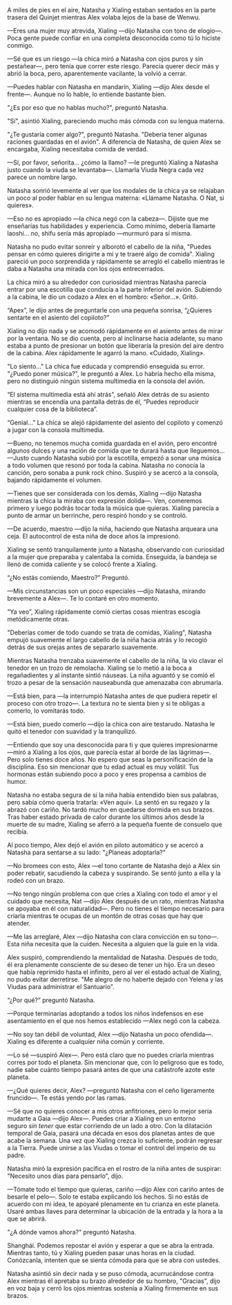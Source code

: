 
A miles de pies en el aire, Natasha y Xialing estaban sentados en la parte trasera del Quinjet mientras Alex volaba lejos de la base de Wenwu.

—Eres una mujer muy atrevida, Xialing —dijo Natasha con tono de elogio—. Poca gente puede confiar en una completa desconocida como tú lo hiciste conmigo.

—Sé que es un riesgo —la chica miró a Natasha con ojos puros y sin pestañear—, pero tenía que correr este riesgo. Parecía querer decir más y abrió la boca, pero, aparentemente vacilante, la volvió a cerrar.

—Puedes hablar con Natasha en mandarín, Xialing —dijo Alex desde el frente—. Aunque no lo hable, lo entiende bastante bien.

"¿Es por eso que no hablas mucho?", preguntó Natasha.

"Sí", asintió Xialing, pareciendo mucho más cómoda con su lengua materna.

"¿Te gustaría comer algo?", preguntó Natasha. "Debería tener algunas raciones guardadas en el avión". A diferencia de Natasha, de quien Alex se encargaba, Xialing necesitaba comida de verdad.

—Sí, por favor, señorita... ¿cómo la llamo? —le preguntó Xialing a Natasha justo cuando la viuda se levantaba—. Llamarla Viuda Negra cada vez parece un nombre largo.

Natasha sonrió levemente al ver que los modales de la chica ya se relajaban un poco al poder hablar en su lengua materna: «Llámame Natasha. O Nat, si quieres».

—Eso no es apropiado —la chica negó con la cabeza—. Dijiste que me enseñarías tus habilidades y experiencia. Como mínimo, debería llamarte laoshi... no, shifu sería más apropiado —murmuró para sí misma.

Natasha no pudo evitar sonreír y alborotó el cabello de la niña, "Puedes pensar en cómo quieres dirigirte a mí y te traeré algo de comida". Xialing pareció un poco sorprendida y rápidamente se arregló el cabello mientras le daba a Natasha una mirada con los ojos entrecerrados.

La chica miró a su alrededor con curiosidad mientras Natasha parecía entrar por una escotilla que conducía a la parte inferior del avión. Subiendo a la cabina, le dio un codazo a Alex en el hombro: «Señor...». Gritó.

“Apex”, le dijo antes de preguntarle con una pequeña sonrisa, “¿Quieres sentarte en el asiento del copiloto?”

Xialing no dijo nada y se acomodó rápidamente en el asiento antes de mirar por la ventana. No se dio cuenta, pero al inclinarse hacia adelante, su mano estaba a punto de presionar un botón que liberaría la presión del aire dentro de la cabina. Alex rápidamente le agarró la mano. «Cuidado, Xialing».

"Lo siento..." La chica fue educada y comprendió enseguida su error. "¿Puedo poner música?", le preguntó a Alex. Lo habría hecho ella misma, pero no distinguió ningún sistema multimedia en la consola del avión.

“El sistema multimedia está ahí atrás”, señaló Alex detrás de su asiento mientras se encendía una pantalla detrás de él, “Puedes reproducir cualquier cosa de la biblioteca”.

“Genial…” La chica se alejó rápidamente del asiento del copiloto y comenzó a jugar con la consola multimedia.

—Bueno, no tenemos mucha comida guardada en el avión, pero encontré algunos dulces y una ración de comida que te durará hasta que lleguemos... —Justo cuando Natasha subió por la escotilla, empezó a sonar una música a todo volumen que resonó por toda la cabina. Natasha no conocía la canción, pero sonaba a punk rock chino. Suspiró y se acercó a la consola, bajando rápidamente el volumen.

—Tienes que ser considerada con los demás, Xialing —dijo Natasha mientras la chica la miraba con expresión dolida—. Ven, comeremos primero y luego podrás tocar toda la música que quieras. Xialing parecía a punto de armar un berrinche, pero respiró hondo y se controló.

—De acuerdo, maestro —dijo la niña, haciendo que Natasha arqueara una ceja. El autocontrol de esta niña de doce años la impresionó.

Xialing se sentó tranquilamente junto a Natasha, observando con curiosidad a la mujer que preparaba y calentaba la comida. Enseguida, la bandeja se llenó de comida caliente y se colocó frente a Xialing.

“¿No estás comiendo, Maestro?” Preguntó.

—Mis circunstancias son un poco especiales —dijo Natasha, mirando brevemente a Alex—. Te lo contaré en otro momento.

“Ya veo”, Xialing rápidamente comió ciertas cosas mientras escogía metódicamente otras.

"Deberías comer de todo cuando se trata de comidas, Xialing", Natasha empujó suavemente el largo cabello de la niña hacia atrás y lo recogió detrás de sus orejas antes de separarlo suavemente.

Mientras Natasha trenzaba suavemente el cabello de la niña, la vio clavar el tenedor en un trozo de remolacha. Xialing se lo metió a la boca a regañadientes y al instante sintió náuseas. La niña aguantó y se comió el trozo a pesar de la sensación nauseabunda que amenazaba con abrumarla.

—Está bien, para —la interrumpió Natasha antes de que pudiera repetir el proceso con otro trozo—. La textura no te sienta bien y si te obligas a comerlo, lo vomitarás todo.

—Está bien, puedo comerlo —dijo la chica con aire testarudo. Natasha le quitó el tenedor con suavidad y la tranquilizó.

—Entiendo que soy una desconocida para ti y que quieres impresionarme —miró a Xialing a los ojos, que parecía estar al borde de las lágrimas—. Pero solo tienes doce años. No espero que seas la personificación de la disciplina. Eso sin mencionar que tu edad actual es muy volátil. Tus hormonas están subiendo poco a poco y eres propensa a cambios de humor.

Natasha no estaba segura de si la niña había entendido bien sus palabras, pero sabía cómo quería tratarla: «Ven aquí». La sentó en su regazo y la abrazó con cariño. No tardó mucho en quedarse dormida en sus brazos. Tras haber estado privada de calor durante los últimos años desde la muerte de su madre, Xialing se aferró a la pequeña fuente de consuelo que recibía.

Al poco tiempo, Alex dejó el avión en piloto automático y se acercó a Natasha para sentarse a su lado: "¿Planeas adoptarla?"

—No bromees con esto, Alex —el tono cortante de Natasha dejó a Alex sin poder rebatir, sacudiendo la cabeza y suspirando. Se sentó junto a ella y la rodeó con un brazo.

—No tengo ningún problema con que críes a Xialing con todo el amor y el cuidado que necesita, Nat —dijo Alex después de un rato, mientras Natasha se apoyaba en él con naturalidad—. Pero no tienes el tiempo necesario para criarla mientras te ocupas de un montón de otras cosas que hay que atender.

—Me las arreglaré, Alex —dijo Natasha con clara convicción en su tono—. Esta niña necesita que la cuiden. Necesita a alguien que la guíe en la vida.

Alex suspiró, comprendiendo la mentalidad de Natasha. Después de todo, él era plenamente consciente de su deseo de tener un hijo. Era un deseo que había reprimido hasta el infinito, pero al ver el estado actual de Xialing, no pudo evitar derretirse. "Me alegro de no haberte dejado con Yelena y las Viudas para administrar el Santuario".

“¿Por qué?” preguntó Natasha.

—Porque terminarías adoptando a todos los niños indefensos en ese asentamiento en el que nos hemos establecido —Alex negó con la cabeza.

—No soy tan débil de voluntad, Alex —dijo Natasha un poco ofendida—. Xialing es diferente a cualquier niña común y corriente.

—Lo sé —suspiró Alex—. Pero está claro que no puedes criarla mientras corres por todo el planeta. Sin mencionar que, con lo peligroso que es todo, nadie sabe cuánto tiempo pasará antes de que una catástrofe azote este planeta.

—¿Qué quieres decir, Alex? —preguntó Natasha con el ceño ligeramente fruncido—. Te estás yendo por las ramas.

—Sé que no quieres conocer a mis otros anfitriones, pero lo mejor sería mudarte a Gaia —dijo Alex—. Puedes criar a Xialing en un entorno seguro _sin tener_ que estar corriendo de un lado a otro. Con la dilatación temporal de Gaia, pasará una década en esos dos planetas antes de que acabe la semana. Una vez que Xialing crezca lo suficiente, podrán regresar a la Tierra. Puede unirse a las Viudas o tomar el control del imperio de su padre.

Natasha miró la expresión pacífica en el rostro de la niña antes de suspirar: "Necesito unos días para pensarlo", dijo.

—Tómate todo el tiempo que quieras, cariño —dijo Alex con cariño antes de besarle el pelo—. Solo te estaba explicando los hechos. Si no estás de acuerdo con mi idea, te apoyaré plenamente en tu crianza en este planeta. Usaré ambas llaves para determinar la ubicación de la entrada y la hora a la que se abrirá.

"¿A dónde vamos ahora?" preguntó Natasha.

Shanghái. Podemos repostar el avión y esperar a que se abra la entrada. Mientras tanto, tú y Xialing pueden pasar unas horas en la ciudad. Conózcanla, intenten que se sienta cómoda para que se abra con ustedes.

Natasha asintió sin decir nada y se puso cómoda, acurrucándose contra Alex mientras él apretaba su brazo alrededor de su hombro, "Gracias", dijo en voz baja y cerró los ojos mientras sostenía a Xialing firmemente en sus brazos.